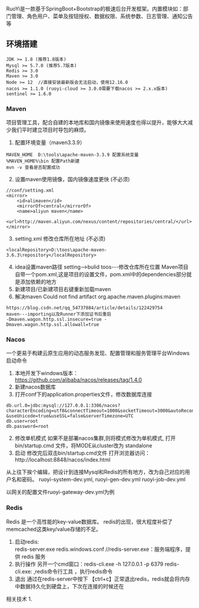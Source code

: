 RuoYi是一款基于SpringBoot+Bootstrap的极速后台开发框架。内置模块如：部门管理、角色用户、菜单及按钮授权、数据权限、系统参数、日志管理、通知公告等
##  环境搭建

```
JDK >= 1.8 (推荐1.8版本)
Mysql >= 5.7.0 (推荐5.7版本)
Redis >= 3.0
Maven >= 3.0
Node >= 12  //直接安装最新版会无法启动，使用12.16.0
nacos >= 1.1.0 (ruoyi-cloud >= 3.0.0需要下载nacos >= 2.x.x版本)
sentinel >= 1.6.0
```

### Maven 
项目管理工具，配合自建的本地库和国内镜像来使用速度也得以提升，能够大大减少我们平时建立项目时导包的麻烦。

1. 配置环境变量（maven3.3.9）
```
MAVEN_HOME  D:\tools\apache-maven-3.3.9 配置系统变量
%MAVEN_HOME%\bin 配置Path新建 
mvn -v 查看是否配置成功
```

2. 设置maven使用镜像，国内镜像速度更快 (不必须)
```
//conf/setting.xml
<mirror>
    <id>alimaven</id>
    <mirrorOf>central</mirrorOf>
    <name>aliyun maven</name>
    <url>http://maven.aliyun.com/nexus/content/repositories/central/</url>
</mirror>
```

3. setting.xml 修改仓库所在地址 (不必须)
```text
<localRepository>D:\toos\apache-maven-3.6.3\repository</localRepository>
```

4. idea设置maven路径 setting-->bulid toos---修改仓库所在位置
	Maven项目自带一个pom.xml,这是项目的设置文件，pom.xml中的dependencies部分就是添加依赖的地方
5. 新建项目/已新建项目右键重新加载maven
6. 解决maven Could not find artifact org.apache.maven.plugins:maven
```
https://blog.csdn.net/qq_54737884/article/details/122429754
maven---importing以及Runner下添加证书后重启
-Dmaven.wagon.http.ssl.insecure=true -Dmaven.wagon.http.ssl.allowall=true
```

### Nacos
一个更易于构建云原生应用的动态服务发现、配置管理和服务管理平台Windows启动命令
1. 本地开发下windows版本：https://github.com/alibaba/nacos/releases/tag/1.4.0
2. 新建nacos数据库
3. 打开conf下的application.properties文件，修改数据库连接
```
db.url.0=jdbc:mysql://127.0.0.1:3306/nacos?characterEncoding=utf8&connectTimeout=1000&socketTimeout=3000&autoReconnect=true
&useUnicode=true&useSSL=false&serverTimezone=UTC
db.user=root
db.password=root
```
2. 修改单机模式
	如果不是部署nacos集群,则将模式修改为单机模式, 打开bin/startup.cmd 文件，将MODE从cluster改为 standalone
3. 启动
	修改完后双击bin/startup.cmd文件
	打开浏览器访问：http://localhost:8848/nacos/index.html

从上往下挨个编辑，把设计到连接Mysql和Redis的所有地方，改为自己对应的用户名和密码。
ruoyi-system-dev.yml,
ruoyi-gen-dev.yml
ruoyi-job-dev.yml

以网关的配置文件ruoyi-gateway-dev.yml为例

### Redis
Redis 是一个高性能的key-value数据库。 redis的出现，很大程度补偿了memcached这类key/value存储的不足。
1. 启动redis:   
	redis-server.exe redis.windows.conf   //redis-server.exe：服务端程序，提供 redis 服务
2. 执行操作
	另开一个cmd窗口：redis-cli.exe -h 127.0.0.1 -p 6379
	redis-cli.exe: ,redis命令行工具 ，执行redis命令
3. 退出
	通过在redis-server中按下 【ctrl+c】正常退出redis，redis就会将内存中数据持久化到硬盘上，下次在连接的时候还在

相关技术
1. 